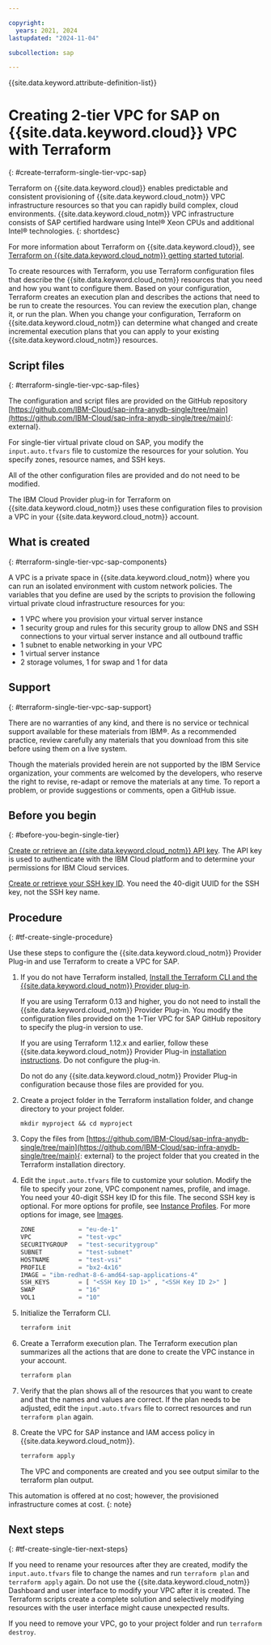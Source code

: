 ```yaml
---

copyright:
  years: 2021, 2024
lastupdated: "2024-11-04"

subcollection: sap

---
```


{{site.data.keyword.attribute-definition-list}}

# Creating 2-tier VPC for SAP on {{site.data.keyword.cloud}} VPC with Terraform
{: #create-terraform-single-tier-vpc-sap}

Terraform on {{site.data.keyword.cloud}} enables predictable and consistent provisioning of {{site.data.keyword.cloud_notm}} VPC infrastructure resources so that you can rapidly build complex, cloud environments. {{site.data.keyword.cloud_notm}} VPC infrastructure consists of SAP certified hardware using Intel&reg; Xeon CPUs and additional Intel&reg; technologies.
{: shortdesc}

For more information about Terraform on {{site.data.keyword.cloud}}, see [Terraform on {{site.data.keyword.cloud_notm}} getting started tutorial](/docs/ibm-cloud-provider-for-terraform?topic=ibm-cloud-provider-for-terraform-getting-started).

To create resources with Terraform, you use Terraform configuration files that describe the {{site.data.keyword.cloud_notm}} resources that you need and how you want to configure them. Based on your configuration, Terraform creates an execution plan and describes the actions that need to be run to create the resources. You can review the execution plan, change it, or run the plan. When you change your configuration, Terraform on {{site.data.keyword.cloud_notm}} can determine what changed and create incremental execution plans that you can apply to your existing {{site.data.keyword.cloud_notm}} resources.

## Script files
{: #terraform-single-tier-vpc-sap-files}

The configuration and script files are provided on the GitHub repository [https://github.com/IBM-Cloud/sap-infra-anydb-single/tree/main](https://github.com/IBM-Cloud/sap-infra-anydb-single/tree/main){: external}.

For single-tier virtual private cloud on SAP, you modify the ``input.auto.tfvars`` file to customize the resources for your solution. You specify zones, resource names, and SSH keys.

All of the other configuration files are provided and do not need to be modified.

The IBM Cloud Provider plug-in for Terraform on {{site.data.keyword.cloud_notm}} uses these configuration files to provision a VPC in your {{site.data.keyword.cloud_notm}} account.

## What is created
{: #terraform-single-tier-vpc-sap-components}

A VPC is a private space in {{site.data.keyword.cloud_notm}} where you can run an isolated environment with custom network policies. The variables that you define are used by the scripts to provision the following virtual private cloud infrastructure resources for you:

*	1 VPC where you provision your virtual server instance
*	1 security group and rules for this security group to allow DNS and SSH connections to your virtual server instance and all outbound traffic
*	1 subnet to enable networking in your VPC
*	1 virtual server instance
*	2 storage volumes, 1 for swap and 1 for data

## Support
{: #terraform-single-tier-vpc-sap-support}

There are no warranties of any kind, and there is no service or technical support available for these materials from IBM®. As a recommended practice, review carefully any materials that you download from this site before using them on a live system.

Though the materials provided herein are not supported by the IBM Service organization, your comments are welcomed by the developers, who reserve the right to revise, re-adapt or remove the materials at any time. To report a problem, or provide suggestions or comments, open a GitHub issue.

## Before you begin
{: #before-you-begin-single-tier}

[Create or retrieve an {{site.data.keyword.cloud_notm}} API key](/docs/account?topic=account-userapikey&interface=ui#create_user_key). The API key is used to authenticate with the IBM Cloud platform and to determine your permissions for IBM Cloud services.

[Create or retrieve your SSH key ID](/docs/ssh-keys?topic=ssh-keys-getting-started-tutorial). You need the 40-digit UUID for the SSH key, not the SSH key name.

## Procedure
{: #tf-create-single-procedure}

Use these steps to configure the {{site.data.keyword.cloud_notm}} Provider Plug-in and use Terraform to create a VPC for SAP.

1.	If you do not have Terraform installed, [Install the Terraform CLI and the {{site.data.keyword.cloud_notm}} Provider plug-in](/docs/ibm-cloud-provider-for-terraform?topic=ibm-cloud-provider-for-terraform-setup_cli).

    If you are using Terraform 0.13 and higher, you do not need to install the {{site.data.keyword.cloud_notm}} Provider Plug-in. You modify the configuration files provided on the 1-Tier VPC for SAP GitHub repository to specify the plug-in version to use.

    If you are using Terraform 1.12.x and earlier, follow these {{site.data.keyword.cloud_notm}} Provider Plug-in [installation instructions](/docs/ibm-cloud-provider-for-terraform?topic=ibm-cloud-provider-for-terraform-setup_cli#install-provider-v12). Do not configure the plug-in.

    Do not do any {{site.data.keyword.cloud_notm}} Provider Plug-in configuration because those files are provided for you.

2.  Create a project folder in the Terraform installation folder, and change directory to your project folder.

    `mkdir myproject && cd myproject`

3.  Copy the files from [https://github.com/IBM-Cloud/sap-infra-anydb-single/tree/main](https://github.com/IBM-Cloud/sap-infra-anydb-single/tree/main){: external} to the project folder that you created in the Terraform installation directory.

4.	Edit the ``input.auto.tfvars`` file to customize your solution. Modify the file to specify your zone, VPC component names, profile, and image. You need your 40-digit SSH key ID for this file. The second SSH key is optional. For more options for profile, see [Instance Profiles](/docs/vpc?topic=vpc-profiles). For more options for image, see [Images](/docs/vpc?topic=vpc-about-images).

    ```terraform
    ZONE			= "eu-de-1"
    VPC			    = "test-vpc"
    SECURITYGROUP	= "test-securitygroup"
    SUBNET			= "test-subnet"
    HOSTNAME		= "test-vsi"
    PROFILE		    = "bx2-4x16"
    IMAGE = "ibm-redhat-8-6-amd64-sap-applications-4"
    SSH_KEYS		= [ "<SSH Key ID 1>" , "<SSH Key ID 2>" ]
    SWAP			= "16"
    VOL1			= "10"
    ```

5. Initialize the Terraform CLI.

   ```sh
   terraform init
   ```

6. Create a Terraform execution plan. The Terraform execution plan summarizes all the actions that are done to create the VPC instance in your account.

   ```sh
   terraform plan
   ```

7. Verify that the plan shows all of the resources that you want to create and that the names and values are correct. If the plan needs to be adjusted, edit the ``input.auto.tfvars`` file to correct resources and run ``terraform plan`` again.

8. Create the VPC for SAP instance and IAM access policy in {{site.data.keyword.cloud_notm}}.

   ```sh
   terraform apply
   ```
   The VPC and components are created and you see output similar to the terraform plan output.

This automation is offered at no cost; however, the provisioned infrastructure comes at cost.
{: note}

## Next steps
{: #tf-create-single-tier-next-steps}

If you need to rename your resources after they are created, modify the ``input.auto.tfvars`` file to change the names and run ``terraform plan`` and ``terraform apply`` again. Do not use the {{site.data.keyword.cloud_notm}} Dashboard and user interface to modify your VPC after it is created. The Terraform scripts create a complete solution and selectively modifying resources with the user interface might cause unexpected results.

If you need to remove your VPC, go to your project folder and run ``terraform destroy``.
